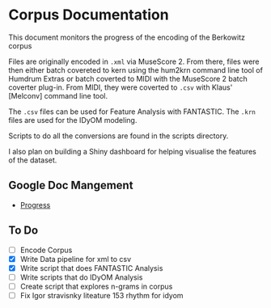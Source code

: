 # Corpus Documentation

This document monitors the progress of the encoding of the Berkowitz corpus 

Files are originally encoded in ```.xml``` via MuseScore 2.
From there, files were then either batch covereted to kern using the hum2krn command line tool of Humdrum Extras or batch coverted to MIDI with the MuseScore 2 batch coverter plug-in.
From MIDI, they were coverted to ```.csv``` with Klaus' [Melconv] command line tool.

The ```.csv``` files can be used for Feature Analysis with FANTASTIC.
The ```.krn``` files are used for the IDyOM modeling.

Scripts to do all the conversions are found in the scripts directory.

I also plan on building a Shiny dashboard for helping visualise the features of the dataset.

## Google Doc Mangement

* [Progress](https://docs.google.com/spreadsheets/d/1JjWNjxyaihh_Cbl8uUIaaoxIZ4i0nTzDCP6F9dPQb04/edit?usp=sharing)

## To Do

* [ ] Encode Corpus
* [X] Write Data pipeline for xml to csv
* [X] Write script that does FANTASTIC Analysis 
* [ ] Write scripts that do IDyOM Analysis
* [ ] Create script that explores n-grams in corpus 
* [ ] Fix Igor stravisnky liteature 153 rhythm for idyom
